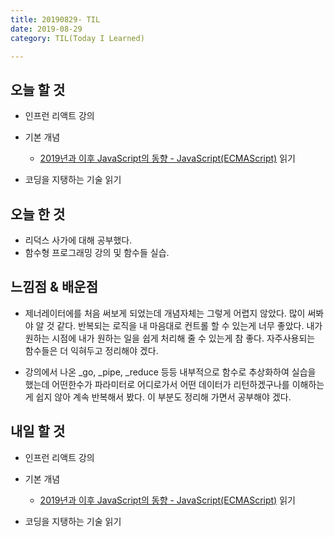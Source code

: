 ```yaml
---
title: 20190829- TIL
date: 2019-08-29
category: TIL(Today I Learned)

---
```


## 오늘 할 것

- 인프런 리액트 강의

- 기본 개념
  - [2019년과 이후 JavaScript의 동향 - JavaScript(ECMAScript)](https://d2.naver.com/helloworld/4007447) 읽기

- 코딩을 지탱하는 기술 읽기

## 오늘 한 것

- 리덕스 사가에 대해 공부했다.
- 함수형 프로그래밍 강의 및 함수들 실습.

## 느낌점 & 배운점
- 제너레이터에를 처음 써보게 되었는데 개념자체는 그렇게 어렵지 않았다. 많이 써봐야 알 것 같다.
  반복되는 로직을 내 마음대로 컨트롤 할 수 있는게 너무 좋았다. 내가 원하는 시점에 내가 원하는 일을
  쉽게 처리해 줄 수 있는게 참 좋다. 자주사용되는 함수들은 더 익혀두고 정리해야 겠다.

- 강의에서 나온 _go, _pipe, _reduce 등등 내부적으로 함수로 추상화하여 실습을 했는데
  어떤한수가 파라미터로 어디로가서 어떤 데이터가 리턴하겠구나를 이해하는게 쉽지 않아
  계속 반복해서 봤다. 이 부분도 정리해 가면서 공부해야 겠다.

## 내일 할 것

- 인프런 리액트 강의

- 기본 개념
  - [2019년과 이후 JavaScript의 동향 - JavaScript(ECMAScript)](https://d2.naver.com/helloworld/4007447) 읽기

- 코딩을 지탱하는 기술 읽기
